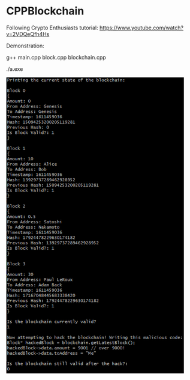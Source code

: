 # CPPBlockchain
Following Crypto Enthusiasts tutorial:
https://www.youtube.com/watch?v=2VDQeQfh4Hs

Demonstration:

g++ main.cpp block.cpp blockchain.cpp

./a.exe

![Image](https://github.com/vdugo/CPPBlockchain/blob/main/demonstration.png)
